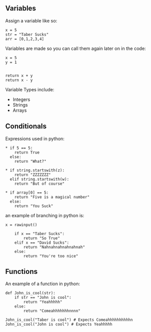 ## **Variables**

Assign a variable like so:

```
x = 5
str = "Taber Sucks"
arr = [0,1,2,3,4]
```

Variables are made so you can call them again later on in the code:

```
x = 5
y = 1


return x + y
return x - y
```

Variable Types include:
* Integers
* Strings
* Arrays


## **Conditionals**
Expressions used in python:

```
* if 5 == 5:
	return True
  else:
  	return "What?"

* if string.startswith(z):
	return "ZZZZZZZ"
  elif string.startswith(w):
  	return "But of course"

* if array[0] == 5:
	return "Five is a magical number"
  else:
  	return "You Suck"

```

an example of branching in python is:

```
x = rawinput()

	if x == "Taber Sucks":
		return "So True"
	elif x == "David Sucks":
		return "Nahnahnahnahnahnah"
	else:
		return "You're too nice"
```

## **Functions**

An example of a function in python:

```
def John_is_cool(str):
	if str == "John is cool":
		return "Yeahhhhh"
	else:
		return "Comeahhhhhhhnnnn"

John_is_cool("Taber is cool") # Expects Comeahhhhhhhhhhn
John_is_cool("John is cool") # Expects Yeahhhhh
```
